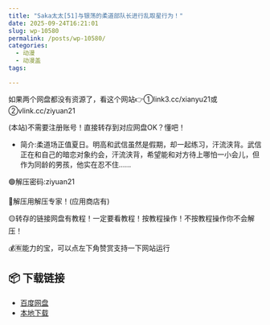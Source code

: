 ```yaml
---
title: "Saka太太[51]与银荡的柔道部队长进行乱取星行为！"
date: 2025-09-24T16:21:01
slug: wp-10580
permalink: /posts/wp-10580/
categories:
  - 动漫
  - 动漫盖
tags:

---
```


如果两个网盘都没有资源了，看这个网站👉①link3.cc/xianyu21或②vlink.cc/ziyuan21

(本站)不需要注册账号！直接转存到对应网盘OK？懂吧！

*   简介:柔道场正值夏日。明高和武信虽然是假期，却一起练习，汗流浃背。武信正在和自己的暗恋对象约会，汗流浃背，希望能和对方待上哪怕一小会儿，但作为同龄的男孩，他实在忍不住……

🟢解压密码:ziyuan21

🔵解压用解压专家！(应用商店有)

🟡转存的链接网盘有教程！一定要看教程！按教程操作！不按教程操作你不会解压！

💰🈶能力的宝，可以点左下角赞赏支持一下网站运行

## 📦 下载链接
- [百度网盘](https://blziyuan21.com/pay-download/10580?key=d697c05ecb&down_id=0)
- [本地下载](https://blziyuan21.com/pay-download/10580?key=d697c05ecb&down_id=1)

